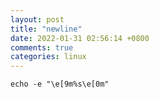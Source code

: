 ```yaml
---
layout: post
title: "newline"
date: 2022-01-31 02:56:14 +0800
comments: true
categories: linux
---
```


`echo -e "\e[9m%s\e[0m"`  
